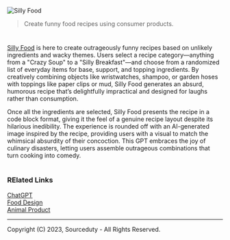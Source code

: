 ![Silly Food](https://github.com/user-attachments/assets/d7539a1e-6d3c-48bb-8e51-50f21cabac79)

> Create funny food recipes using consumer products.
#

[Silly Food](https://chatgpt.com/g/g-hqsfNoC9o-silly-food) is here to create outrageously funny recipes based on unlikely ingredients and wacky themes. Users select a recipe category—anything from a "Crazy Soup" to a "Silly Breakfast"—and choose from a randomized list of everyday items for base, support, and topping ingredients. By creatively combining objects like wristwatches, shampoo, or garden hoses with toppings like paper clips or mud, Silly Food generates an absurd, humorous recipe that’s delightfully impractical and designed for laughs rather than consumption.

Once all the ingredients are selected, Silly Food presents the recipe in a code block format, giving it the feel of a genuine recipe layout despite its hilarious inedibility. The experience is rounded off with an AI-generated image inspired by the recipe, providing users with a visual to match the whimsical absurdity of their concoction. This GPT embraces the joy of culinary disasters, letting users assemble outrageous combinations that turn cooking into comedy.

#
### RElated Links

[ChatGPT](https://github.com/sourceduty/ChatGPT)
<br>
[Food Design](https://github.com/sourceduty/Food_Design)
<br>
[Animal Product](https://github.com/sourceduty/Animal_Product)

***
Copyright (C) 2023, Sourceduty - All Rights Reserved.
